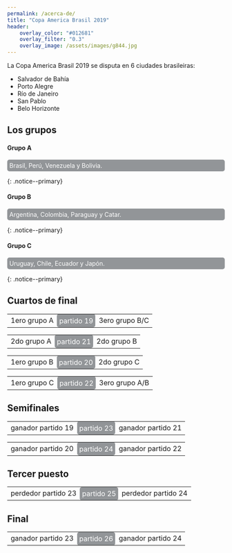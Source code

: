 ```yaml
---
permalink: /acerca-de/
title: "Copa America Brasil 2019"
header:
    overlay_color: "#012681"
    overlay_filter: "0.3"
    overlay_image: /assets/images/g844.jpg
---
```


La Copa America Brasil 2019 se disputa en 6 ciudades brasileiras: 

- Salvador de Bahía
- Porto Alegre
- Río de Janeiro
- San Pablo
- Belo Horizonte

## Los grupos

<style>
  .partido-label {
    background: #929598;
    color: white;
    padding: 5px;
    border-radius: 5px;
  }
</style>

#### Grupo A

<p class="partido-label">Brasil, Perú, Venezuela y Bolivia.</p>
{: .notice--primary}

#### Grupo B

<p class="partido-label">Argentina, Colombia, Paraguay y Catar.</p>
{: .notice--primary}

#### Grupo C

<p class="partido-label">Uruguay, Chile, Ecuador y Japón.</p>
{: .notice--primary}

## Cuartos de final

<table>
  <tbody>
    <tr>
      <td>1ero grupo A</td>
      <td class="partido-label">partido 19</td>
      <td>3ero grupo B/C</td>
    </tr>
  </tbody>
</table>
<table>
  <tbody>
    <tr>
      <td>2do grupo A</td>
      <td class="partido-label">partido 21</td>
      <td>2do grupo B</td>
    </tr>
  </tbody>
</table>
<table>
  <tbody>
    <tr>
      <td>1ero grupo B</td>
      <td class="partido-label">partido 20</td>
      <td>2do grupo C</td>
    </tr>
  </tbody>
</table>
<table>
  <tbody>
    <tr>
      <td>1ero grupo C</td>
      <td class="partido-label">partido 22</td>
      <td>3ero grupo A/B</td>
    </tr>
  </tbody>
</table>

## Semifinales

<table>
  <tbody>
    <tr>
      <td>ganador partido 19</td>
      <td class="partido-label">partido 23</td>
      <td>ganador partido 21</td>
    </tr>
  </tbody>
</table>
<table>
  <tbody>
    <tr>
      <td>ganador partido 20</td>
      <td class="partido-label">partido 24</td>
      <td>ganador partido 22</td>
    </tr>
  </tbody>
</table>

## Tercer puesto

<table>
  <tbody>
    <tr>
      <td>perdedor partido 23</td>
      <td class="partido-label">partido 25</td>
      <td>perdedor partido 24</td>
    </tr>
  </tbody>
</table>

## Final

<table>
  <tbody>
    <tr>
      <td>ganador partido 23</td>
      <td class="partido-label">partido 26</td>
      <td>ganador partido 24</td>
    </tr>
  </tbody>
</table>

   
